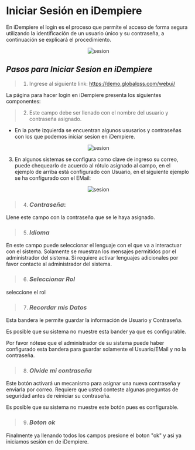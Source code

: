 # Iniciar Sesión en iDempiere

En iDempiere el login es el proceso que permite el acceso de forma segura utilizando la identificación de un usuario único y su contraseña, a continuación se explicará el procedimiento.

<center>

![sesion](https://www.idempiere.org/wp-content/uploads/2020/12/mobileheader12.jpg)
</center>

## *Pasos para Iniciar Sesion en iDempiere*

> 1. Ingrese al siguiente link: https://demo.globalqss.com/webui/

 La página para hacer login en iDempiere presenta los siguientes componentes:

> 2. Este campo debe ser llenado con el nombre del usuario y contraseña asignado.

- En la parte izquierda se encuentran algunos ususarios y contraseñas con los que podemos iniciar sesion en iDempiere.


<center>

![sesion](https://wiki.idempiere.org/w-es/images/9/9d/LoginPanel.png)
</center>

 3. En algunos sistemas se configura como clave de ingreso su correo, puede chequearlo de acuerdo al rótulo asignado al campo, en el ejemplo de arriba está configurado con Usuario, en el siguiente ejemplo se ha configurado con el EMail:

<center>

![sesion](https://wiki.idempiere.org/w-es/images/b/bf/LoginWithEMail.png)
</center>

> 4. ### *Contraseña*:
Llene este campo con la contraseña que se le haya asignado.

> 5. ### *Idioma*
En este campo puede seleccionar el lenguaje con el que va a interactuar con el sistema. Solamente se muestran los mensajes permitidos por el administrador del sistema. Si requiere activar lenguajes adicionales por favor contacte al administrador del sistema.

> 6. ### *Seleccionar Rol*
seleccione el rol

> 7. ### *Recordar mis Datos*
Esta bandera le permite guardar la información de Usuario y Contraseña.

Es posible que su sistema no muestre esta bander ya que es configurable.

Por favor nótese que el administrador de su sistema puede haber configurado esta bandera para guardar solamente el Usuario/EMail y no la contraseña.

> 8. ### *Olvide mi contraseña*
Este botón activará un mecanismo para asignar una nueva contraseña y enviarla por correo. Requiere que usted conteste algunas preguntas de seguridad antes de reiniciar su contraseña.

Es posible que su sistema no muestre este botón pues es configurable.

> 9. ### *Boton ok*
Finalmente ya llenando todos los campos presione el boton "ok" y  asi ya iniciamos sesión en de iDempiere.


